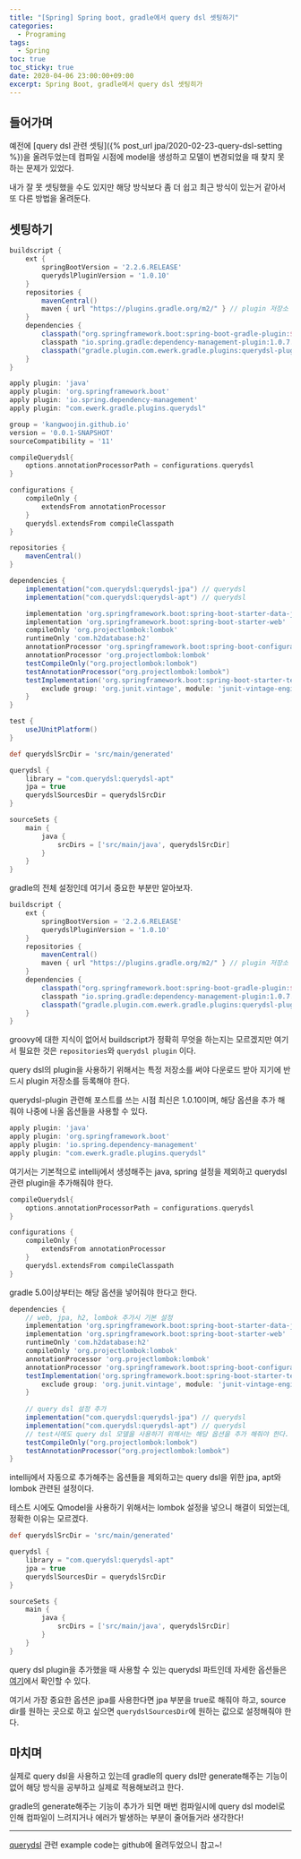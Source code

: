 ```yaml
---
title: "[Spring] Spring boot, gradle에서 query dsl 셋팅하기" 
categories:
  - Programing
tags:
  - Spring
toc: true
toc_sticky: true
date: 2020-04-06 23:00:00+09:00 
excerpt: Spring Boot, gradle에서 query dsl 셋팅히가
---
```


## 들어가며
예전에 [query dsl 관련 셋팅]({% post_url jpa/2020-02-23-query-dsl-setting %})을 올려두었는데
컴파일 시점에 model을 생성하고 모델이 변경되었을 때 찾지 못하는 문제가 있었다.

내가 잘 못 셋팅했을 수도 있지만 해당 방식보다 좀 더 쉽고 최근 방식이 있는거 같아서 또 다른 방법을 올려둔다.

## 셋팅하기

```groovy
buildscript {
    ext {
        springBootVersion = '2.2.6.RELEASE'
        querydslPluginVersion = '1.0.10'
    }
    repositories {
        mavenCentral()
        maven { url "https://plugins.gradle.org/m2/" } // plugin 저장소
    }
    dependencies {
        classpath("org.springframework.boot:spring-boot-gradle-plugin:${springBootVersion}")
        classpath "io.spring.gradle:dependency-management-plugin:1.0.7.RELEASE"
        classpath("gradle.plugin.com.ewerk.gradle.plugins:querydsl-plugin:${querydslPluginVersion}")
    }
}

apply plugin: 'java'
apply plugin: 'org.springframework.boot'
apply plugin: 'io.spring.dependency-management'
apply plugin: "com.ewerk.gradle.plugins.querydsl"

group = 'kangwoojin.github.io'
version = '0.0.1-SNAPSHOT'
sourceCompatibility = '11'

compileQuerydsl{
    options.annotationProcessorPath = configurations.querydsl
}

configurations {
    compileOnly {
        extendsFrom annotationProcessor
    }
    querydsl.extendsFrom compileClasspath
}

repositories {
    mavenCentral()
}

dependencies {
    implementation("com.querydsl:querydsl-jpa") // querydsl
    implementation("com.querydsl:querydsl-apt") // querydsl

    implementation 'org.springframework.boot:spring-boot-starter-data-jpa'
    implementation 'org.springframework.boot:spring-boot-starter-web'
    compileOnly 'org.projectlombok:lombok'
    runtimeOnly 'com.h2database:h2'
    annotationProcessor 'org.springframework.boot:spring-boot-configuration-processor'
    annotationProcessor 'org.projectlombok:lombok'
    testCompileOnly("org.projectlombok:lombok")
    testAnnotationProcessor("org.projectlombok:lombok")
    testImplementation('org.springframework.boot:spring-boot-starter-test') {
        exclude group: 'org.junit.vintage', module: 'junit-vintage-engine'
    }
}

test {
    useJUnitPlatform()
}

def querydslSrcDir = 'src/main/generated'

querydsl {
    library = "com.querydsl:querydsl-apt"
    jpa = true
    querydslSourcesDir = querydslSrcDir
}

sourceSets {
    main {
        java {
            srcDirs = ['src/main/java', querydslSrcDir]
        }
    }
}
```

gradle의 전체 설정인데 여기서 중요한 부분만 알아보자.

```groovy
buildscript {
    ext {
        springBootVersion = '2.2.6.RELEASE'
        querydslPluginVersion = '1.0.10'
    }
    repositories {
        mavenCentral()
        maven { url "https://plugins.gradle.org/m2/" } // plugin 저장소
    }
    dependencies {
        classpath("org.springframework.boot:spring-boot-gradle-plugin:${springBootVersion}")
        classpath "io.spring.gradle:dependency-management-plugin:1.0.7.RELEASE"
        classpath("gradle.plugin.com.ewerk.gradle.plugins:querydsl-plugin:${querydslPluginVersion}")
    }
}
```

groovy에 대한 지식이 없어서 buildscript가 정확히 무엇을 하는지는 모르겠지만
여기서 필요한 것은 `repositories`와 `querydsl plugin` 이다.

query dsl의 plugin을 사용하기 위해서는 특정 저장소를 써야 다운로드 받아 지기에 반드시 plugin 저장소를 등록해야 한다.

querydsl-plugin 관련해 포스트를 쓰는 시점 최신은 1.0.10이며, 해당 옵션을 추가 해줘야 나중에 나올 옵션들을 사용할 수 있다.

```groovy
apply plugin: 'java'
apply plugin: 'org.springframework.boot'
apply plugin: 'io.spring.dependency-management'
apply plugin: "com.ewerk.gradle.plugins.querydsl"
```

여기서는 기본적으로 intellij에서 생성해주는 java, spring 설정을 제외하고 querydsl 관련
plugin을 추가해줘야 한다.

```groovy
compileQuerydsl{
    options.annotationProcessorPath = configurations.querydsl
}

configurations {
    compileOnly {
        extendsFrom annotationProcessor
    }
    querydsl.extendsFrom compileClasspath
}
```

gradle 5.0이상부터는 해당 옵션을 넣어줘야 한다고 한다.

```groovy
dependencies {
    // web, jpa, h2, lombok 추가시 기본 설정
    implementation 'org.springframework.boot:spring-boot-starter-data-jpa'
    implementation 'org.springframework.boot:spring-boot-starter-web'
    runtimeOnly 'com.h2database:h2'
    compileOnly 'org.projectlombok:lombok'
    annotationProcessor 'org.projectlombok:lombok'
    annotationProcessor 'org.springframework.boot:spring-boot-configuration-processor'
    testImplementation('org.springframework.boot:spring-boot-starter-test') {
        exclude group: 'org.junit.vintage', module: 'junit-vintage-engine'
    }
    
    // query dsl 설정 추가
    implementation("com.querydsl:querydsl-jpa") // querydsl
    implementation("com.querydsl:querydsl-apt") // querydsl
    // test시에도 query dsl 모델을 사용하기 위해서는 해당 옵션을 추가 해줘야 한다.
    testCompileOnly("org.projectlombok:lombok")
    testAnnotationProcessor("org.projectlombok:lombok")
}
```
intellij에서 자동으로 추가해주는 옵션들을 제외하고는 query dsl을 위한 jpa, apt와
lombok 관련된 설정이다.

테스트 시에도 Qmodel을 사용하기 위해서는 lombok 설정을 넣으니 해결이 되었는데, 정확한 이유는 모르겠다.

```groovy
def querydslSrcDir = 'src/main/generated'

querydsl {
    library = "com.querydsl:querydsl-apt"
    jpa = true
    querydslSourcesDir = querydslSrcDir
}

sourceSets {
    main {
        java {
            srcDirs = ['src/main/java', querydslSrcDir]
        }
    }
}
```

query dsl plugin을 추가했을 때 사용할 수 있는 querydsl 파트인데
자세한 옵션들은 [여기](https://github.com/ewerk/gradle-plugins/tree/master/querydsl-pluginhttps://github.com/ewerk/gradle-plugins/tree/master/querydsl-plugin)에서 확인할 수 있다.

여기서 가장 중요한 옵션은 jpa를 사용한다면 jpa 부분을 true로 해줘야 하고,
 source dir를 원하는 곳으로 하고 싶으면 `querydslSourcesDir`에 원하는 값으로 설정해줘야 한다.  

## 마치며
실제로 query dsl을 사용하고 있는데 gradle의 query dsl만 generate해주는 기능이 없어
해당 방식을 공부하고 실제로 적용해보려고 한다.

gradle의 generate해주는 기능이 추가가 되면 매번 컴파일시에 query dsl model로 인해
컴파일이 느려지거나 에러가 발생하는 부분이 줄어들거라 생각한다!

- - - 
[querydsl](https://github.com/KangWooJin/spring-study/tree/master/querydsl)
관련 example code는 github에 올려두었으니 참고~!
 